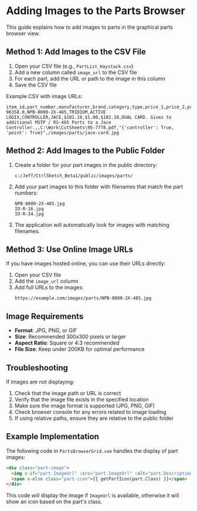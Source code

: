 # Adding Images to the Parts Browser

This guide explains how to add images to parts in the graphical parts browser view.

## Method 1: Add Images to the CSV File

1. Open your CSV file (e.g., `PartList_Haystack.csv`)
2. Add a new column called `image_url` to the CSV file
3. For each part, add the URL or path to the image in this column
4. Save the CSV file

Example CSV with image URLs:
```
item_id,part_number,manufacturer,brand,category,type,price_1,price_2,price_3,description,ignore,cut_sheet,haystack,image_url
96358.0,NPB-8000-2X-485,TRIDIUM,ACTIVE LOGIX,CONTROLLER,JACE,$102.18,$1.00,$102.18,DUAL CARD. Gives to additional MSTP / RS-485 Ports to a Jace Controller.,,C:\Work\CutSheets\95-7778.pdf,"{'controller': True, 'point': True}",/images/parts/jace-card.jpg
```

## Method 2: Add Images to the Public Folder

1. Create a folder for your part images in the public directory:
   ```
   c:/Jeff/CtrlSketch_Beta1/public/images/parts/
   ```

2. Add your part images to this folder with filenames that match the part numbers:
   ```
   NPB-8000-2X-485.jpg
   IO-R-16.jpg
   IO-R-34.jpg
   ```

3. The application will automatically look for images with matching filenames.

## Method 3: Use Online Image URLs

If you have images hosted online, you can use their URLs directly:

1. Open your CSV file
2. Add the `image_url` column
3. Add full URLs to the images:
   ```
   https://example.com/images/parts/NPB-8000-2X-485.jpg
   ```

## Image Requirements

- **Format**: JPG, PNG, or GIF
- **Size**: Recommended 300x300 pixels or larger
- **Aspect Ratio**: Square or 4:3 recommended
- **File Size**: Keep under 200KB for optimal performance

## Troubleshooting

If images are not displaying:

1. Check that the image path or URL is correct
2. Verify that the image file exists in the specified location
3. Make sure the image format is supported (JPG, PNG, GIF)
4. Check browser console for any errors related to image loading
5. If using relative paths, ensure they are relative to the public folder

## Example Implementation

The following code in `PartsBrowserGrid.vue` handles the display of part images:

```html
<div class="part-image">
  <img v-if="part.ImageUrl" :src="part.ImageUrl" :alt="part.Description" class="part-img" />
  <span v-else class="part-icon">{{ getPartIcon(part.Class) }}</span>
</div>
```

This code will display the image if `ImageUrl` is available, otherwise it will show an icon based on the part's class.